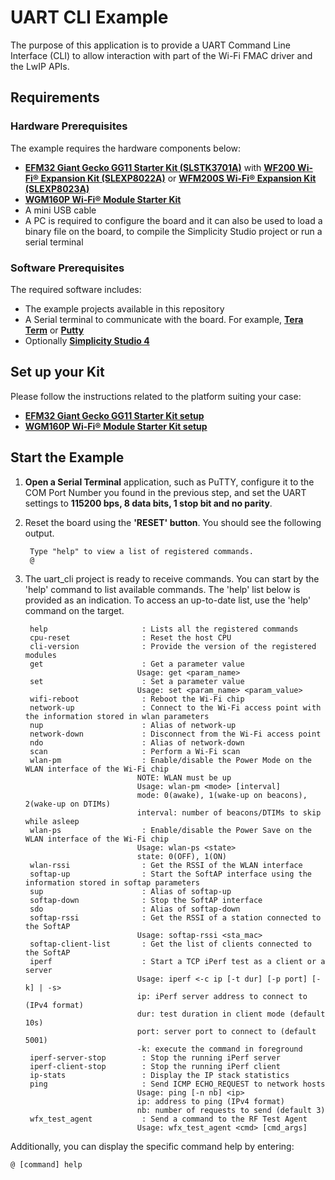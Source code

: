 # UART CLI Example

The purpose of this application is to provide a UART Command Line Interface (CLI) to allow interaction with part of the Wi-Fi FMAC driver and the LwIP APIs.

## Requirements

### Hardware Prerequisites

The example requires the hardware components below:

* [**EFM32 Giant Gecko GG11 Starter Kit (SLSTK3701A)**](https://www.silabs.com/products/development-tools/mcu/32-bit/efm32-giant-gecko-gg11-starter-kit) with
  [**WF200 Wi-Fi® Expansion Kit (SLEXP8022A)**](https://www.silabs.com/products/development-tools/wireless/wi-fi/wf200-expansion-kit) or
  [**WFM200S Wi-Fi® Expansion Kit (SLEXP8023A)**](https://www.silabs.com/products/development-tools/wireless/wi-fi/wfm200-expansion-kit)
* [**WGM160P Wi-Fi® Module Starter Kit**](https://www.silabs.com/products/development-tools/wireless/wi-fi/wgm160p-wifi-module-starter-kit)
* A mini USB cable
* A PC is required to configure the board and it can also be used to load a binary file on the board, to compile the Simplicity Studio project or run a serial terminal

### Software Prerequisites

The required software includes:

* The example projects available in this repository
* A Serial terminal to communicate with the board. For example, [**Tera Term**](https://osdn.net/projects/ttssh2/releases/) or [**Putty**](https://www.putty.org/)
* Optionally [**Simplicity Studio 4**](https://www.silabs.com/products/development-tools/software/simplicity-studio)

## Set up your Kit

Please follow the instructions related to the platform suiting your case:

* [**EFM32 Giant Gecko GG11 Starter Kit setup**](../shared/doc/slstk3701a/slstk3701a-setup.md)
* [**WGM160P Wi-Fi® Module Starter Kit setup**](../shared/doc/wgm160p/wgm160p-setup.md)

## Start the Example

1. **Open a Serial Terminal** application, such as PuTTY, configure it to the COM Port Number you found in the previous step, and set the UART settings to **115200 bps, 8 data bits, 1 stop bit and no parity**.
2. Reset the board using the **'RESET' button**. You should see the following output.

		Type "help" to view a list of registered commands.
		@

3. The uart_cli project is ready to receive commands. You can start by the 'help' command to list available commands.
	The 'help' list below is provided as an indication. To access an up-to-date list, use the 'help' command on the target.

		help                     : Lists all the registered commands
		cpu-reset                : Reset the host CPU
		cli-version              : Provide the version of the registered modules
		get                      : Get a parameter value
								Usage: get <param_name>
		set                      : Set a parameter value
								Usage: set <param_name> <param_value>
		wifi-reboot              : Reboot the Wi-Fi chip
		network-up               : Connect to the Wi-Fi access point with the information stored in wlan parameters
		nup                      : Alias of network-up
		network-down             : Disconnect from the Wi-Fi access point
		ndo                      : Alias of network-down
		scan                     : Perform a Wi-Fi scan
		wlan-pm                  : Enable/disable the Power Mode on the WLAN interface of the Wi-Fi chip
								NOTE: WLAN must be up
								Usage: wlan-pm <mode> [interval]
								mode: 0(awake), 1(wake-up on beacons), 2(wake-up on DTIMs)
								interval: number of beacons/DTIMs to skip while asleep
		wlan-ps                  : Enable/disable the Power Save on the WLAN interface of the Wi-Fi chip
								Usage: wlan-ps <state>
								state: 0(OFF), 1(ON)
		wlan-rssi                : Get the RSSI of the WLAN interface
		softap-up                : Start the SoftAP interface using the information stored in softap parameters
		sup                      : Alias of softap-up
		softap-down              : Stop the SoftAP interface
		sdo                      : Alias of softap-down
		softap-rssi              : Get the RSSI of a station connected to the SoftAP
								Usage: softap-rssi <sta_mac>
		softap-client-list       : Get the list of clients connected to the SoftAP
		iperf                    : Start a TCP iPerf test as a client or a server
								Usage: iperf <-c ip [-t dur] [-p port] [-k] | -s>
								ip: iPerf server address to connect to (IPv4 format)
								dur: test duration in client mode (default 10s)
								port: server port to connect to (default 5001)
								-k: execute the command in foreground
		iperf-server-stop        : Stop the running iPerf server
		iperf-client-stop        : Stop the running iPerf client
		ip-stats                 : Display the IP stack statistics
		ping                     : Send ICMP ECHO_REQUEST to network hosts
								Usage: ping [-n nb] <ip>
								ip: address to ping (IPv4 format)
								nb: number of requests to send (default 3)
		wfx_test_agent           : Send a command to the RF Test Agent
								Usage: wfx_test_agent <cmd> [cmd_args]


Additionally, you can display the specific command help by entering:

```
@ [command] help
```
